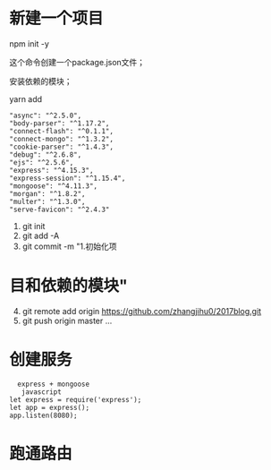 # 新建一个项目
 
 npm init -y
 
 这个命令创建一个package.json文件；

安装依赖的模块；

yarn add 
 
    "async": "^2.5.0",
    "body-parser": "^1.17.2",
    "connect-flash": "^0.1.1",
    "connect-mongo": "^1.3.2",
    "cookie-parser": "^1.4.3",
    "debug": "^2.6.8",
    "ejs": "^2.5.6",
    "express": "^4.15.3",
    "express-session": "^1.15.4",
    "mongoose": "^4.11.3",
    "morgan": "^1.8.2",
    "multer": "^1.3.0",
    "serve-favicon": "^2.4.3"

1. git init 
2. git add -A
3. git commit -m "1.初始化项
# 目和依赖的模块" 
4. git remote add origin https://github.com/zhangjihu0/2017blog.git
5. git push origin master
...

# 创建服务
```
  express + mongoose
   javascript
let express = require('express');
let app = express();
app.listen(8080);
```
# 跑通路由


